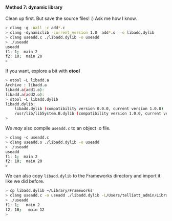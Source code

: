 #### Method 7:  dynamic library

Clean up first.  But save the source files!  :)
Ask me how I know.

```bash
> clang -g -Wall -c add*.c
> clang -dynamiclib -current_version 1.0  add*.o  -o libadd.dylib
> clang useadd.c ./libadd.dylib -o useadd
> ./useadd
useadd
f1: 1;  main 2
f2: 10;  main 20
>
```

If you want, explore a bit with **otool**

```bash
> otool -L libadd.a
Archive : libadd.a
libadd.a(add1.o):
libadd.a(add2.o):
> otool -L libadd.dylib
libadd.dylib:
	libadd.dylib (compatibility version 0.0.0, current version 1.0.0)
	/usr/lib/libSystem.B.dylib (compatibility version 1.0.0, current version 1226.10.1)
>
```

We *may* also compile `useadd.c` to an object .o file.

```bash
> clang -c useadd.c
> clang useadd.o ./libadd.dylib -o useadd
> ./useadd
useadd
f1: 1;  main 2
f2: 10;  main 20
>
```

We can also copy ``libadd.dylib`` to the Frameworks directory and import it like we did before.

```bash
> cp libadd.dylib ~/Library/Frameworks
> clang useadd.c -o useadd ./libadd.dylib -L/Users/telliott_admin/Library/Frameworks
> ./useadd
f1: 1;   main 2
f2: 10;   main 12
>
```